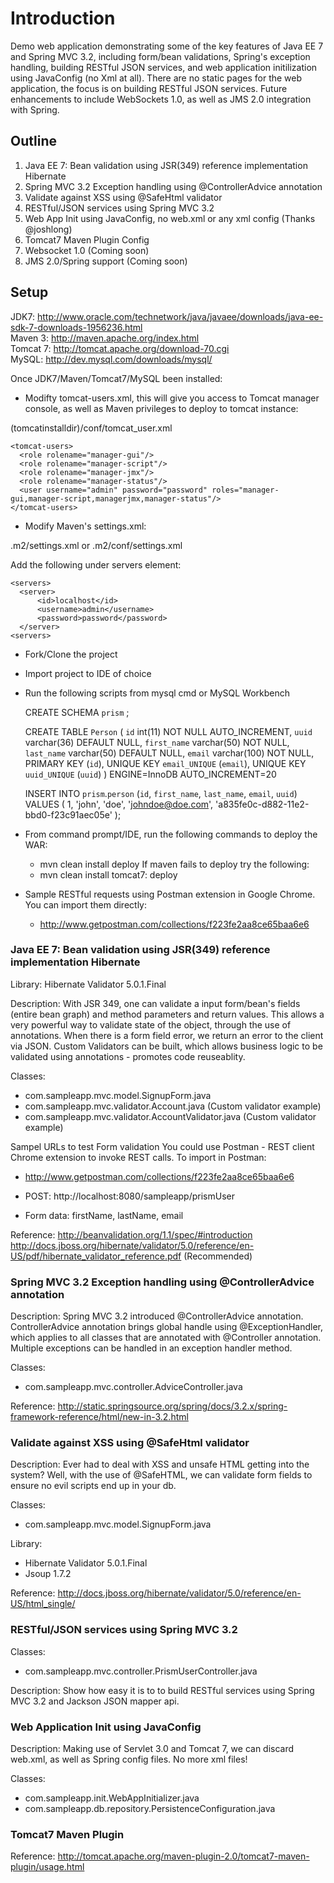 <h1>Introduction</h1>
Demo web application demonstrating some of the key features of Java EE 7 and Spring MVC 3.2, including form/bean validations, Spring's exception handling, building RESTful JSON services, and web application initilization using JavaConfig (no Xml at all). There are no static pages for the web application, the focus is on building RESTful JSON services. Future enhancements to include WebSockets 1.0, as well as JMS 2.0 integration with Spring.

<h2>Outline</h2>

1. Java EE 7: Bean validation using JSR(349) reference implementation Hibernate
2. Spring MVC 3.2 Exception handling using @ControllerAdvice annotation
3. Validate against XSS using @SafeHtml validator
4. RESTful/JSON services using Spring MVC 3.2
5. Web App Init using JavaConfig, no web.xml or any xml config (Thanks @joshlong)
6. Tomcat7 Maven Plugin Config
7. Websocket 1.0 (Coming soon)
8. JMS 2.0/Spring support (Coming soon)

<h2>Setup</h2>

JDK7: http://www.oracle.com/technetwork/java/javaee/downloads/java-ee-sdk-7-downloads-1956236.html <br>
Maven 3: http://maven.apache.org/index.html <br>
Tomcat 7: http://tomcat.apache.org/download-70.cgi <br>
MySQL: http://dev.mysql.com/downloads/mysql/
 
Once JDK7/Maven/Tomcat7/MySQL been installed:

- Modifty tomcat-users.xml, this will give you access to Tomcat manager console, as well as Maven privileges to deploy to tomcat instance:

(tomcatinstalldir)/conf/tomcat_user.xml

    <tomcat-users>
      <role rolename="manager-gui"/>
      <role rolename="manager-script"/>
      <role rolename="manager-jmx"/>
      <role rolename="manager-status"/>
      <user username="admin" password="password" roles="manager-gui,manager-script,managerjmx,manager-status"/>
    </tomcat-users>

- Modify Maven's settings.xml:

.m2/settings.xml or .m2/conf/settings.xml

Add the following under servers element:

    <servers>
      <server>
          <id>localhost</id>
          <username>admin</username>
          <password>password</password>
      </server>
    <servers>

- Fork/Clone the project
- Import project to IDE of choice
- Run the following scripts from mysql cmd or MySQL Workbench

   CREATE SCHEMA `prism` ;


   CREATE TABLE `Person` (
     `id` int(11) NOT NULL AUTO_INCREMENT,
     `uuid` varchar(36) DEFAULT NULL,
     `first_name` varchar(50) NOT NULL,
     `last_name` varchar(50) DEFAULT NULL,
     `email` varchar(100) NOT NULL,
     PRIMARY KEY (`id`),
     UNIQUE KEY `email_UNIQUE` (`email`),
     UNIQUE KEY `uuid_UNIQUE` (`uuid`)
   ) ENGINE=InnoDB AUTO_INCREMENT=20 

   INSERT INTO `prism`.`person`
   (`id`,
   `first_name`,
   `last_name`,
   `email`,
   `uuid`)
   VALUES
   (
   1,
   'john',
   'doe',
   'johndoe@doe.com',
   'a835fe0c-d882-11e2-bbd0-f23c91aec05e'
   );
   
- From command prompt/IDE, run the following commands to deploy the WAR:
    - mvn clean install deploy
  If maven fails to deploy try the following:
    - mvn clean install tomcat7: deploy

- Sample RESTful requests using Postman extension in Google Chrome. You can import them directly: 
  - http://www.getpostman.com/collections/f223fe2aa8ce65baa6e6


<h3>Java EE 7: Bean validation using JSR(349) reference implementation Hibernate</h3>

Library: Hibernate Validator 5.0.1.Final

Description:
With JSR 349, one can validate a input form/bean's fields (entire bean graph) and method parameters and return values. This allows a very powerful way to validate state of the object, through the use of annotations. When there is a form field error, we return an error to the client via JSON. Custom Validators can be built, which allows business logic to be validated using annotations - promotes code reuseablity.

Classes:
- com.sampleapp.mvc.model.SignupForm.java
- com.sampleapp.mvc.validator.Account.java (Custom validator example)
- com.sampleapp.mvc.validator.AccountValidator.java (Custom validator example)

Sampel URLs to test Form validation
You could use Postman - REST client Chrome extension to invoke REST calls. To import in Postman:
  - http://www.getpostman.com/collections/f223fe2aa8ce65baa6e6

- POST: http://localhost:8080/sampleapp/prismUser
- Form data: firstName, lastName, email

Reference:
http://beanvalidation.org/1.1/spec/#introduction
http://docs.jboss.org/hibernate/validator/5.0/reference/en-US/pdf/hibernate_validator_reference.pdf (Recommended)

<h3>Spring MVC 3.2 Exception handling using @ControllerAdvice annotation</h3>

Description:
Spring MVC 3.2 introduced @ControllerAdvice annotation. ControllerAdvice annotation brings global handle using @ExceptionHandler, which applies to all classes that are annotated with @Controller annotation. Multiple exceptions can be handled in an exception handler method.

Classes:
- com.sampleapp.mvc.controller.AdviceController.java

Reference:
http://static.springsource.org/spring/docs/3.2.x/spring-framework-reference/html/new-in-3.2.html

<h3>Validate against XSS using @SafeHtml validator</h3>

Description: Ever had to deal with XSS and unsafe HTML getting into the system? Well, with the use of @SafeHTML, we can validate form fields to ensure no evil scripts end up in your db.

Classes:
- com.sampleapp.mvc.model.SignupForm.java

Library:
- Hibernate Validator 5.0.1.Final
- Jsoup 1.7.2

Reference:
http://docs.jboss.org/hibernate/validator/5.0/reference/en-US/html_single/

<h3>RESTful/JSON services using Spring MVC 3.2</h3>

Classes:
- com.sampleapp.mvc.controller.PrismUserController.java

Description: Show how easy it is to to build RESTful services using Spring MVC 3.2 and Jackson JSON mapper api.

<h3>Web Application Init using JavaConfig</h3>

Description: Making use of Servlet 3.0 and Tomcat 7, we can discard web.xml, as well as Spring config files. No more xml files!

Classes:
- com.sampleapp.init.WebAppInitializer.java
- com.sampleapp.db.repository.PersistenceConfiguration.java 

<h3>Tomcat7 Maven Plugin</h3>

Reference: http://tomcat.apache.org/maven-plugin-2.0/tomcat7-maven-plugin/usage.html

